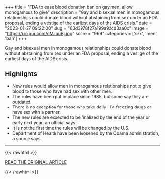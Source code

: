 +++
title = "FDA to ease blood donation ban on gay men, allow monogamous to give"
description = "Gay and bisexual men in monogamous relationships could donate blood without abstaining from sex under an FDA proposal, ending a vestige of the earliest days of the AIDS crisis."
date = "2023-01-27 09:22:00"
slug = "63d3978f27a199a92cd3aa0c"
image = "https://i.imgur.com/cMJbuBj.jpg"
score = "969"
categories = ['sex', 'men', 'ban']
+++

Gay and bisexual men in monogamous relationships could donate blood without abstaining from sex under an FDA proposal, ending a vestige of the earliest days of the AIDS crisis.

## Highlights

- New rules would allow men in monogamous relationships not to give blood to those who have had sex with other men.
- The rules have been put in place since 1985, but some say they are outdated.
- There is no exception for those who take daily HIV-freezing drugs or have sex with a partner.
- The new rules are expected to be finalized by the end of the year or early next year, an official says.
- It is not the first time the rules will be changed by the U.S.
- Department of Health have been loosened by the Obama administration, a source says.

---

{{< rawhtml >}}
  <p class="article-category">
    <a target="_blank" href="https://www.washingtonpost.com/health/2023/01/26/fda-gay-men-blood-donation-ban/?utm_medium=social&amp;utm_source=twitter&amp;utm_campaign=wp_main">READ THE ORIGINAL ARTICLE</a>
  </p>
{{< /rawhtml >}}

